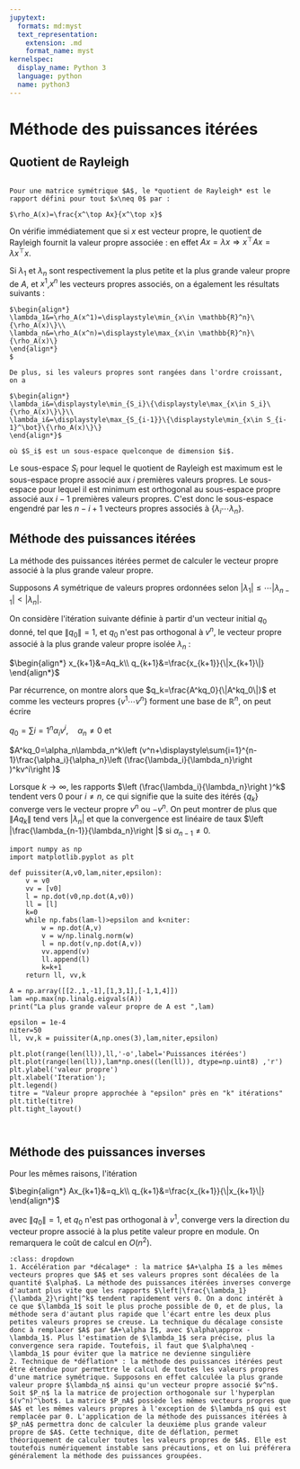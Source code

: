 ```yaml
---
jupytext:
  formats: md:myst
  text_representation:
    extension: .md
    format_name: myst
kernelspec:
  display_name: Python 3
  language: python
  name: python3
---
```

# Méthode des puissances itérées


## Quotient de Rayleigh
```{index} Rayleigh;quotient de 
```
```{prf:definition}
Pour une matrice symétrique $A$, le *quotient de Rayleigh* est le rapport défini pour tout $x\neq 0$ par :

$\rho_A(x)=\frac{x^\top Ax}{x^\top x}$
```
On vérifie immédiatement que si $x$ est vecteur propre, le quotient de Rayleigh fournit la valeur propre associée : en effet $Ax=\lambda x \Rightarrow x^\top Ax=\lambda x^\top x$.

Si $\lambda_1$ et $\lambda_n$ sont respectivement la plus petite et la plus grande valeur propre de $A$, et $x^1$,$x^n$ les vecteurs propres associés, on a également les résultats suivants :

```{prf:theorem} Théorème min-max de Courant-Fischer
$\begin{align*}
\lambda_1&=\rho_A(x^1)=\displaystyle\min_{x\in \mathbb{R}^n}\{\rho_A(x)\}\\
\lambda_n&=\rho_A(x^n)=\displaystyle\max_{x\in \mathbb{R}^n}\{\rho_A(x)\}
\end{align*}
$

De plus, si les valeurs propres sont rangées dans l'ordre croissant, on a 

$\begin{align*}
\lambda_i&=\displaystyle\min_{S_i}\{\displaystyle\max_{x\in S_i}\{\rho_A(x)\}\}\\
\lambda_i&=\displaystyle\max_{S_{i-1}}\{\displaystyle\min_{x\in S_{i-1}^\bot}\{\rho_A(x)\}\}
\end{align*}$

où $S_i$ est un sous-espace quelconque de dimension $i$.
```

Le sous-espace $S_i$ pour lequel le quotient de Rayleigh est maximum est le sous-espace propre associé aux $i$ premières valeurs propres. Le sous-espace pour lequel il est minimum est orthogonal au sous-espace propre associé aux $i-1$ premières valeurs propres. C'est donc le sous-espace engendré par les $n-i+1$ vecteurs propres associés à $\{\lambda_i\cdots\lambda_n\}$.

## Méthode des puissances itérées

La méthode des puissances itérées permet de calculer le vecteur propre associé à la plus grande valeur propre.

Supposons $A$ symétrique de valeurs propres ordonnées selon $|\lambda_1|\leq\cdots|\lambda_{n-1}|<|\lambda_n|$.

On considère l'itération suivante définie à partir d'un vecteur initial $q_0$ donné, tel que $\|q_0\|=1$, et $q_0$ n'est pas orthogonal à $v^n$, le vecteur propre associé à la plus grande valeur propre isolée $\lambda_n$ :

$\begin{align*}
x_{k+1}&=Aq_k\\
q_{k+1}&=\frac{x_{k+1}}{\|x_{k+1}\|}
\end{align*}$

Par récurrence, on montre alors que  $q_k=\frac{A^kq_0}{\|A^kq_0\|}$ et comme les vecteurs propres $\{v^1\cdots v^n\}$ forment une base de $\mathbb{R}^n$, on peut écrire 

 $q_0=\displaystyle\sum{i=1}^n\alpha_iv^i,\quad\alpha_n\neq 0$
 et 

 $A^kq_0=\alpha_n\lambda_n^k\left (v^n+\displaystyle\sum{i=1}^{n-1}\frac{\alpha_i}{\alpha_n}\left (\frac{\lambda_i}{\lambda_n}\right )^kv^i\right )$

 Lorsque $k\rightarrow\infty$, les rapports $\left (\frac{\lambda_i}{\lambda_n}\right )^k$ tendent vers 0 pour $i\neq n$, 
 ce qui signifie que la suite des itérés $\{q_k\}$ converge vers le vecteur propre $v^n$ ou $-v^n$. 
 On peut montrer de plus que $\|Aq_k\|$ tend vers $|\lambda_n|$ et que la convergence est linéaire de taux $\left |\frac{\lambda_{n-1}}{\lambda_n}\right |$ si $\alpha_{n-1}\neq 0$.




```{code-cell} ipython3
import numpy as np
import matplotlib.pyplot as plt

def puissiter(A,v0,lam,niter,epsilon):
    v = v0
    vv = [v0]
    l = np.dot(v0,np.dot(A,v0))
    ll = [l]
    k=0
    while np.fabs(lam-l)>epsilon and k<niter:
        w = np.dot(A,v)
        v = w/np.linalg.norm(w)
        l = np.dot(v,np.dot(A,v))
        vv.append(v)
        ll.append(l)
        k=k+1
    return ll, vv,k

A = np.array([[2.,1,-1],[1,3,1],[-1,1,4]])
lam =np.max(np.linalg.eigvals(A))
print("La plus grande valeur propre de A est ",lam)

epsilon = 1e-4
niter=50
ll, vv,k = puissiter(A,np.ones(3),lam,niter,epsilon)

plt.plot(range(len(ll)),ll,'-o',label='Puissances itérées')
plt.plot(range(len(ll)),lam*np.ones((len(ll)), dtype=np.uint8) ,'r')
plt.ylabel('valeur propre')
plt.xlabel('Iteration');
plt.legend()
titre = "Valeur propre approchée à "epsilon" près en "k" itérations"
plt.title(titre)
plt.tight_layout()



```

## Méthode des puissances inverses

Pour les mêmes raisons, l'itération 

$\begin{align*}
Ax_{k+1}&=q_k\\
q_{k+1}&=\frac{x_{k+1}}{\|x_{k+1}\|}
\end{align*}$

avec $\|q_0\|=1$, et $q_0$ n'est pas orthogonal à $v^1$, converge vers la direction du vecteur propre associé à la plus 
petite valeur propre en module. On remarquera le coût de calcul en $O(n^2)$.

```{prf:remark}
:class: dropdown
1. Accélération par *décalage* : la matrice $A+\alpha I$ a les mêmes vecteurs propres que $A$ et ses valeurs propres sont décalées de la quantité $\alpha$. La méthode des puissances itérées inverses converge d'autant plus vite que les rapports $\left|\frac{\lambda_1}{\lambda_2}\right|^k$ tendent rapidement vers 0. On a donc intérêt à ce que $\lambda_1$ soit le plus proche possible de 0, et de plus, la méthode sera d'autant plus rapide que l'écart entre les deux plus petites valeurs propres se creuse. La technique du décalage consiste donc à remplacer $A$ par $A+\alpha I$, avec $\alpha\approx -\lambda_1$. Plus l'estimation de $\lambda_1$ sera précise, plus la convergence sera rapide. Toutefois, il faut que $\alpha\neq -\lambda_1$ pour éviter que la matrice ne devienne singulière
2. Technique de *déflation* : la méthode des puissances itérées peut être étendue pour permettre le calcul de toutes les valeurs propres d'une matrice symétrique. Supposons en effet calculée la plus grande valeur propre $\lambda_n$ ainsi qu'un vecteur propre associé $v^n$. Soit $P_n$ la la matrice de projection orthogonale sur l'hyperplan $(v^n)^\bot$. La matrice $P_nA$ possède les mêmes vecteurs propres que $A$ et les mêmes valeurs propres à l'exception de $\lambda_n$ qui est remplacée par 0. L'application de la méthode des puissances itérées à $P_nA$ permettra donc de calculer la deuxième plus grande valeur propre de $A$. Cette technique, dite de déflation, permet théoriquement de calculer toutes les valeurs propres de $A$. Elle est toutefois numériquement instable sans précautions, et on lui préférera généralement la méthode des puissances groupées.
```
